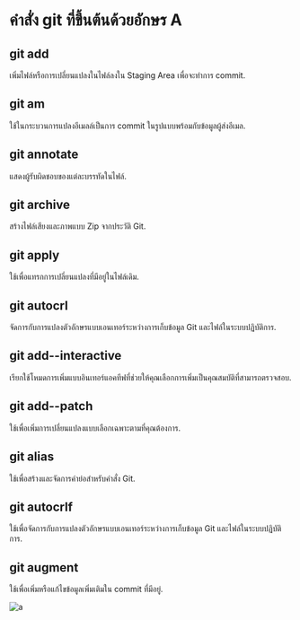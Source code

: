 # คำสั่ง git ที่ขึ้นต้นด้วยอักษร A
## git add
เพิ่มไฟล์หรือการเปลี่ยนแปลงในไฟล์ลงใน Staging Area เพื่อจะทำการ commit.
## git am
ใช้ในกระบวนการแปลงอีเมลล์เป็นการ commit ในรูปแบบพร้อมกับข้อมูลผู้ส่งอีเมล.
## git annotate
แสดงผู้รับผิดชอบของแต่ละบรรทัดในไฟล์.
## git archive
สร้างไฟล์เสียงและภาพแบบ Zip จากประวัติ Git.
## git apply
ใช้เพื่อแทรกการเปลี่ยนแปลงที่มีอยู่ในไฟล์เดิม.
## git autocrl
จัดการกับการแปลงตัวอักษรแบบเอนเทอร์ระหว่างการเก็บข้อมูล Git และไฟล์ในระบบปฏิบัติการ.
## git add--interactive
เรียกใช้โหมดการเพิ่มแบบอินเทอร์แอคทีฟที่ช่วยให้คุณเลือกการเพิ่มเป็นคุณสมบัติที่สามารถตรวจสอบ.
## git add--patch
ใช้เพื่อเพิ่มการเปลี่ยนแปลงแบบเลือกเฉพาะตามที่คุณต้องการ.
## git alias
ใช้เพื่อสร้างและจัดการคำย่อสำหรับคำสั่ง Git.
## git autocrlf
ใช้เพื่อจัดการกับการแปลงตัวอักษรแบบเอนเทอร์ระหว่างการเก็บข้อมูล Git และไฟล์ในระบบปฏิบัติการ.
## git augment
ใช้เพื่อเพิ่มหรือแก้ไขข้อมูลเพิ่มเติมใน commit ที่มีอยู่.

![a](https://github.com/Nitiphum7/Git_A-Z_Mission_65030130/assets/144196695/8d4e96f5-6690-4cc0-9382-e129b5c18140)
